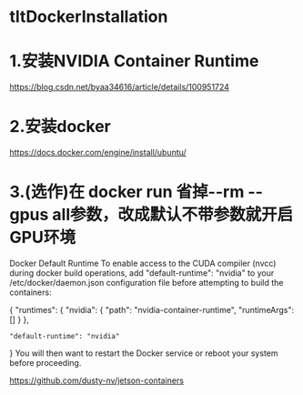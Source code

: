 # tltDockerInstallation

# 1.安装NVIDIA Container Runtime
https://blog.csdn.net/byaa34616/article/details/100951724

# 2.安装docker
https://docs.docker.com/engine/install/ubuntu/

# 3.(选作)在 docker run 省掉--rm --gpus all参数，改成默认不带参数就开启GPU环境
Docker Default Runtime
To enable access to the CUDA compiler (nvcc) during docker build operations, add "default-runtime": "nvidia" to your /etc/docker/daemon.json configuration file before attempting to build the containers:

{
    "runtimes": {
        "nvidia": {
            "path": "nvidia-container-runtime",
            "runtimeArgs": []
        }
    },

    "default-runtime": "nvidia"
}
You will then want to restart the Docker service or reboot your system before proceeding.

https://github.com/dusty-nv/jetson-containers
